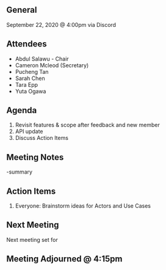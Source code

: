 ## General

September 22, 2020 @ 4:00pm via Discord

## Attendees
* Abdul Salawu - Chair
* Cameron Mcleod (Secretary)
* Pucheng Tan
* Sarah Chen
* Tara Epp
* Yuta Ogawa

## Agenda
1. Revisit features & scope after feedback and new member
2. API update
3. Discuss Action Items

## Meeting Notes
-summary

## Action Items
1. Everyone: Brainstorm ideas for Actors and Use Cases

## Next Meeting
Next meeting set for

## Meeting Adjourned @ 4:15pm